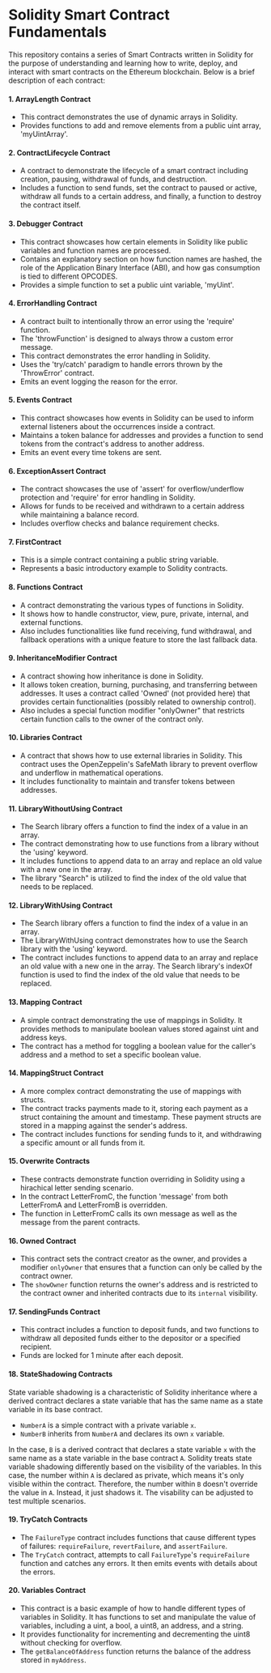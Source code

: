 # Solidity Smart Contract Fundamentals

This repository contains a series of Smart Contracts written in Solidity for the purpose of understanding and learning how to write, deploy, and interact with smart contracts on the Ethereum blockchain. Below is a brief description of each contract:

#### 1. ArrayLength Contract

- This contract demonstrates the use of dynamic arrays in Solidity.
- Provides functions to add and remove elements from a public uint array, 'myUintArray'.

#### 2. ContractLifecycle Contract

- A contract to demonstrate the lifecycle of a smart contract including creation, pausing, withdrawal of funds, and destruction.
- Includes a function to send funds, set the contract to paused or active, withdraw all funds to a certain address, and finally, a function to destroy the contract itself.

#### 3. Debugger Contract

- This contract showcases how certain elements in Solidity like public variables and function names are processed.
- Contains an explanatory section on how function names are hashed, the role of the Application Binary Interface (ABI), and how gas consumption is tied to different OPCODES.
- Provides a simple function to set a public uint variable, 'myUint'.

#### 4. ErrorHandling Contract

- A contract built to intentionally throw an error using the 'require' function.
- The 'throwFunction' is designed to always throw a custom error message.
- This contract demonstrates the error handling in Solidity.
- Uses the 'try/catch' paradigm to handle errors thrown by the 'ThrowError' contract.
- Emits an event logging the reason for the error.

#### 5. Events Contract

- This contract showcases how events in Solidity can be used to inform external listeners about the occurrences inside a contract.
- Maintains a token balance for addresses and provides a function to send tokens from the contract's address to another address.
- Emits an event every time tokens are sent.

#### 6. ExceptionAssert Contract

- The contract showcases the use of 'assert' for overflow/underflow protection and 'require' for error handling in Solidity.
- Allows for funds to be received and withdrawn to a certain address while maintaining a balance record.
- Includes overflow checks and balance requirement checks.

#### 7. FirstContract

- This is a simple contract containing a public string variable.
- Represents a basic introductory example to Solidity contracts.

#### 8. Functions Contract

- A contract demonstrating the various types of functions in Solidity.
- It shows how to handle constructor, view, pure, private, internal, and external functions.
- Also includes functionalities like fund receiving, fund withdrawal, and fallback operations with a unique feature to store the last fallback data.

#### 9. InheritanceModifier Contract

- A contract showing how inheritance is done in Solidity.
- It allows token creation, burning, purchasing, and transferring between addresses. It uses a contract called 'Owned' (not provided here) that provides certain functionalities (possibly related to ownership control).
- Also includes a special function modifier "onlyOwner" that restricts certain function calls to the owner of the contract only.

#### 10. Libraries Contract

- A contract that shows how to use external libraries in Solidity. This contract uses the OpenZeppelin's SafeMath library to prevent overflow and underflow in mathematical operations.
- It includes functionality to maintain and transfer tokens between addresses.

#### 11. LibraryWithoutUsing Contract

- The Search library offers a function to find the index of a value in an array.
- The contract demonstrating how to use functions from a library without the 'using' keyword.
- It includes functions to append data to an array and replace an old value with a new one in the array.
- The library "Search" is utilized to find the index of the old value that needs to be replaced.

#### 12. LibraryWithUsing Contract

- The Search library offers a function to find the index of a value in an array.
- The LibraryWithUsing contract demonstrates how to use the Search library with the 'using' keyword.
- The contract includes functions to append data to an array and replace an old value with a new one in the array. The Search library's indexOf function is used to find the index of the old value that needs to be replaced.

#### 13. Mapping Contract

- A simple contract demonstrating the use of mappings in Solidity. It provides methods to manipulate boolean values stored against uint and address keys.
- The contract has a method for toggling a boolean value for the caller's address and a method to set a specific boolean value.

#### 14. MappingStruct Contract

- A more complex contract demonstrating the use of mappings with structs.
- The contract tracks payments made to it, storing each payment as a struct containing the amount and timestamp. These payment structs are stored in a mapping against the sender's address.
- The contract includes functions for sending funds to it, and withdrawing a specific amount or all funds from it.

#### 15. Overwrite Contracts

- These contracts demonstrate function overriding in Solidity using a hirachical letter sending scenario.
- In the contract LetterFromC, the function 'message' from both LetterFromA and LetterFromB is overridden.
- The function in LetterFromC calls its own message as well as the message from the parent contracts.

#### 16. Owned Contract

- This contract sets the contract creator as the owner, and provides a modifier `onlyOwner` that ensures that a function can only be called by the contract owner.
- The `showOwner` function returns the owner's address and is restricted to the contract owner and inherited contracts due to its `internal` visibility.

#### 17. SendingFunds Contract

- This contract includes a function to deposit funds, and two functions to withdraw all deposited funds either to the depositor or a specified recipient.
- Funds are locked for 1 minute after each deposit.

#### 18. StateShadowing Contracts

State variable shadowing is a characteristic of Solidity inheritance where a derived contract declares a state variable that has the same name as a state variable in its base contract.

- `NumberA` is a simple contract with a private variable `x`.
- `NumberB` inherits from `NumberA` and declares its own `x` variable.

In the case, `B` is a derived contract that declares a state variable `x` with the same name as a state variable in the base contract `A`. Solidity treats state variable shadowing differently based on the visibility of the variables. In this case, the number within `A` is declared as private, which means it's only visible within the contract. Therefore, the number within `B` doesn't override the value in `A`. Instead, it just shadows it. The visability can be adjusted to test multiple scenarios.

#### 19. TryCatch Contracts

- The `FailureType` contract includes functions that cause different types of failures: `requireFailure`, `revertFailure`, and `assertFailure`.
- The `TryCatch` contract, attempts to call `FailureType`'s `requireFailure` function and catches any errors. It then emits events with details about the errors.

#### 20. Variables Contract

- This contract is a basic example of how to handle different types of variables in Solidity. It has functions to set and manipulate the value of variables, including a uint, a bool, a uint8, an address, and a string.
- It provides functionality for incrementing and decrementing the uint8 without checking for overflow.
- The `getBalanceOfAddress` function returns the balance of the address stored in `myAddress`.
